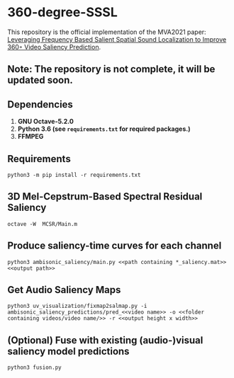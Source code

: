 # 360-degree-SSSL
This repository is the official implementation of the MVA2021 paper: [Leveraging Frequency Based Salient Spatial Sound Localization to Improve 360◦ Video Saliency Prediction](https://fermatslibrary.com/p/fd105fae). 

## Note: The repository is not complete, it will be updated soon.

## Dependencies
1. **GNU Octave-5.2.0**
3. **Python 3.6 (see `requirements.txt` for required packages.)**
4. **FFMPEG**

## Requirements
```setup
python3 -m pip install -r requirements.txt
```

## 3D Mel-Cepstrum-Based Spectral Residual Saliency 
```
octave -W  MCSR/Main.m
```
## Produce saliency-time curves for each channel
```
python3 ambisonic_saliency/main.py <<path containing *_saliency.mat>> <<output path>> 
```

## Get Audio Saliency Maps
```
python3 uv_visualization/fixmap2salmap.py -i ambisonic_saliency_predictions/pred_<<video name>> -o <<folder containing videos/video name/>> -r <<output height x width>>
```

## (Optional) Fuse with existing (audio-)visual saliency model predictions
```
python3 fusion.py
```
